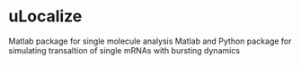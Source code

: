 # uLocalize
Matlab package for single molecule analysis
Matlab and Python package for simulating transaltion of single mRNAs with bursting dynamics
